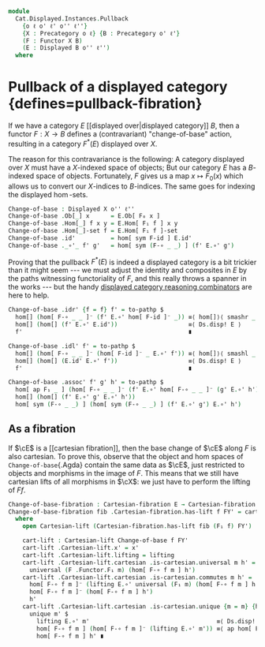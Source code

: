 <!--
```agda
open import Cat.Displayed.Cartesian
open import Cat.Instances.Functor
open import Cat.Displayed.Base
open import Cat.Prelude

import Cat.Displayed.Reasoning as Dr
import Cat.Displayed.Solver as Ds
```
-->

```agda
module
  Cat.Displayed.Instances.Pullback
    {o ℓ o' ℓ' o'' ℓ''}
    {X : Precategory o ℓ} {B : Precategory o' ℓ'}
    (F : Functor X B)
    (E : Displayed B o'' ℓ'')
  where
```

# Pullback of a displayed category {defines=pullback-fibration}

If we have a category $E$ [[displayed over|displayed category]] $B$,
then a functor $F : X \to B$ defines a (contravariant) "change-of-base"
action, resulting in a category $F^*(E)$ displayed over $X$.

<!--
```agda
private
  module X = Precategory X
  module B = Precategory B
  module E = Displayed E

open Functor F
open Displayed
open Dr E
```
-->

The reason for this contravariance is the following: A category
displayed over $X$ must have a $X$-indexed space of objects; But our
category $E$ has a $B$-indexed space of objects. Fortunately, $F$ gives
us a map $x \mapsto F_0(x)$ which allows us to convert our $X$-indices
to $B$-indices. The same goes for indexing the displayed $\hom$-sets.

```agda
Change-of-base : Displayed X o'' ℓ''
Change-of-base .Ob[_] x      = E.Ob[ F₀ x ]
Change-of-base .Hom[_] f x y = E.Hom[ F₁ f ] x y
Change-of-base .Hom[_]-set f = E.Hom[ F₁ f ]-set
Change-of-base .id'          = hom[ sym F-id ] E.id'
Change-of-base ._∘'_ f' g'   = hom[ sym (F-∘ _ _) ] (f' E.∘' g')
```

Proving that the pullback $F^*(E)$ is indeed a displayed category is a
bit trickier than it might seem --- we must adjust the identity and
composites in $E$ by the paths witnessing functoriality of $F$, and this
really throws a spanner in the works --- but the handy [displayed
category reasoning combinators][dr] are here to help.

[dr]: Cat.Displayed.Reasoning.html

```agda
Change-of-base .idr' {f = f} f' = to-pathp $
  hom[] (hom[ F-∘ _ _ ]⁻ (f' E.∘' hom[ F-id ]⁻ _)) ≡⟨ hom[]⟩⟨ smashr _ _ ⟩
  hom[] (hom[] (f' E.∘' E.id'))                    ≡⟨ Ds.disp! E ⟩
  f'                                               ∎

Change-of-base .idl' f' = to-pathp $
  hom[] (hom[ F-∘ _ _ ]⁻ (hom[ F-id ]⁻ _ E.∘' f')) ≡⟨ hom[]⟩⟨ smashl _ _ ⟩
  hom[] (hom[] (E.id' E.∘' f'))                    ≡⟨ Ds.disp! E ⟩
  f'                                               ∎

Change-of-base .assoc' f' g' h' = to-pathp $
  hom[ ap F₁ _ ] (hom[ F-∘ _ _ ]⁻ (f' E.∘' hom[ F-∘ _ _ ]⁻ (g' E.∘' h')))   ≡⟨ hom[]⟩⟨ smashr _ _ ⟩
  hom[] (hom[] (f' E.∘' g' E.∘' h'))                                        ≡⟨ Ds.disp! E ⟩
  hom[ sym (F-∘ _ _) ] (hom[ sym (F-∘ _ _) ] (f' E.∘' g') E.∘' h')          ∎
```

## As a fibration

If $\cE$ is a [[cartesian fibration]], then the base change of $\cE$
along $F$ is also cartesian. To prove this, observe that the object and
hom spaces of `Change-of-base`{.Agda} contain the same data as $\cE$,
just restricted to objects and morphisms in the image of $F$. This means
that we still have cartesian lifts of all morphisms in $\cX$: we
just have to perform the lifting of $F f$.

```agda
Change-of-base-fibration : Cartesian-fibration E → Cartesian-fibration Change-of-base
Change-of-base-fibration fib .Cartesian-fibration.has-lift f FY' = cart-lift
  where
    open Cartesian-lift (Cartesian-fibration.has-lift fib (F₁ f) FY')

    cart-lift : Cartesian-lift Change-of-base f FY'
    cart-lift .Cartesian-lift.x' = x'
    cart-lift .Cartesian-lift.lifting = lifting
    cart-lift .Cartesian-lift.cartesian .is-cartesian.universal m h' =
      universal (F .Functor.F₁ m) (hom[ F-∘ f m ] h')
    cart-lift .Cartesian-lift.cartesian .is-cartesian.commutes m h' =
      hom[ F-∘ f m ]⁻ (lifting E.∘' universal (F₁ m) (hom[ F-∘ f m ] h')) ≡⟨ ap hom[ F-∘ f m ]⁻ (commutes _ _) ⟩
      hom[ F-∘ f m ]⁻ (hom[ F-∘ f m ] h')                                 ≡⟨ Ds.disp! E ⟩
      h'                                                                  ∎
    cart-lift .Cartesian-lift.cartesian .is-cartesian.unique {m = m} {h' = h'} m' p =
      unique m' $
        lifting E.∘' m'                                    ≡⟨ Ds.disp! E ⟩
        hom[ F-∘ f m ] (hom[ F-∘ f m ]⁻ (lifting E.∘' m')) ≡⟨ ap hom[ F-∘ f m ] p ⟩
        hom[ F-∘ f m ] h' ∎
```
